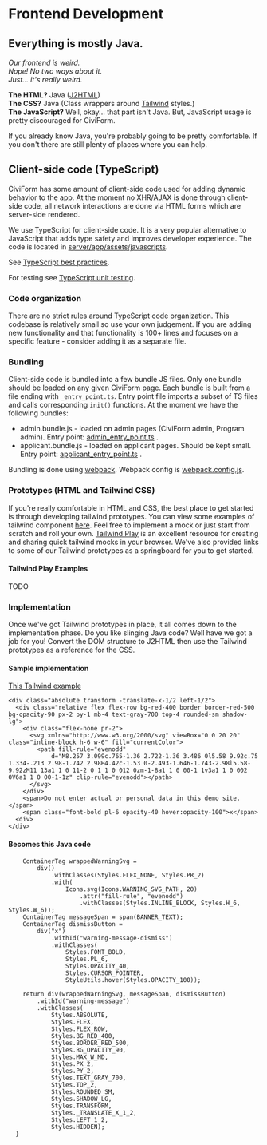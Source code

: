 # Frontend Development

## Everything is mostly Java.

_Our frontend is weird._\
_Nope! No two ways about it._\
_Just... it's really weird._

**The HTML?** Java ([J2HTML](https://j2html.com))\
**The CSS?** Java (Class wrappers around [Tailwind](https://tailwindcss.com) styles.)\
**The JavaScript?** Well, okay... that part isn't Java. But, JavaScript usage is pretty discouraged for CiviForm.

If you already know Java, you're probably going to be pretty comfortable. If you don't there are still plenty of places where you can help.

## Client-side code (TypeScript)

CiviForm has some amount of client-side code used for adding dynamic behavior to
the app. At the moment no XHR/AJAX is done through client-side code, all network
interactions are done via HTML forms which are server-side rendered.

We use TypeScript for client-side code. It is a very popular alternative to JavaScript that adds type safety and improves developer experience. The code is located in [server/app/assets/javascripts](https://github.com/civiform/civiform/tree/main/server/app/assets/javascripts).

See [TypeScript best practices](development-standards.md#typescript-code).

For testing see [TypeScript unit testing](testing.md#typescript-unit-tests).


### Code organization

There are no strict rules around TypeScript code organization. This codebase is
relatively small so use your own judgement. If you are adding new functionality
and that functionality is 100+ lines and focuses on a specific feature -
consider adding it as a separate file.

### Bundling

Client-side code is bundled into a few bundle JS files. Only one bundle should
be loaded on any given CiviForm page. Each bundle is built from a file ending
with `_entry_point.ts`. Entry point file imports a subset of TS files and calls
corresponding `init()` functions. At the moment we have the following bundles:

* admin.bundle.js - loaded on admin pages (CiviForm admin, Program admin). Entry
  point: [admin_entry_point.ts](https://github.com/civiform/civiform/blob/main/server/app/assets/javascripts/admin_entry_point.ts)
  .
* applicant.bundle.js - loaded on applicant pages. Should be kept small. Entry
  point: [applicant_entry_point.ts](https://github.com/civiform/civiform/blob/main/server/app/assets/javascripts/applicant_entry_point.ts)
  .

Bundling is done using [webpack](https://webpack.js.org/). Webpack config is [webpack.config.js](https://github.com/civiform/civiform/blob/main/server/webpack.config.js).

### Prototypes (HTML and Tailwind CSS)

If you're really comfortable in HTML and CSS, the best place to get started is through developing tailwind prototypes. You can view some examples of tailwind component [here](https://tailwindcomponents.com/components). Feel free to implement a mock or just start from scratch and roll your own. [Tailwind Play](https://play.tailwindcss.com) is an excellent resource for creating and sharing quick tailwind mocks in your browser. We've also provided links to some of our Tailwind prototypes as a springboard for you to get started.

#### Tailwind Play Examples

TODO

### Implementation

Once we've got Tailwind prototypes in place, it all comes down to the implementation phase. Do you like slinging Java code? Well have we got a job for you! Convert the DOM structure to J2HTML then use the Tailwind prototypes as a reference for the CSS.

#### Sample implementation

[This Tailwind example](https://play.tailwindcss.com/ZVevfWqRdz)

```
<div class="absolute transform -translate-x-1/2 left-1/2">
  <div class="relative flex flex-row bg-red-400 border border-red-500 bg-opacity-90 px-2 py-1 mb-4 text-gray-700 top-4 rounded-sm shadow-lg">
    <div class="flex-none pr-2">
      <svg xmlns="http://www.w3.org/2000/svg" viewBox="0 0 20 20" class="inline-block h-6 w-6" fill="currentColor">
        <path fill-rule="evenodd" 
            d="M8.257 3.099c.765-1.36 2.722-1.36 3.486 0l5.58 9.92c.75 1.334-.213 2.98-1.742 2.98H4.42c-1.53 0-2.493-1.646-1.743-2.98l5.58-9.92zM11 13a1 1 0 11-2 0 1 1 0 012 0zm-1-8a1 1 0 00-1 1v3a1 1 0 002 0V6a1 1 0 00-1-1z" clip-rule="evenodd"></path>
      </svg>
    </div>
    <span>Do not enter actual or personal data in this demo site.</span>
    <span class="font-bold pl-6 opacity-40 hover:opacity-100">x</span>
  <div>
</div>
```

#### Becomes this Java code

```
    ContainerTag wrappedWarningSvg =
        div()
            .withClasses(Styles.FLEX_NONE, Styles.PR_2)
            .with(
                Icons.svg(Icons.WARNING_SVG_PATH, 20)
                    .attr("fill-rule", "evenodd")
                    .withClasses(Styles.INLINE_BLOCK, Styles.H_6, Styles.W_6));
    ContainerTag messageSpan = span(BANNER_TEXT);
    ContainerTag dismissButton =
        div("x")
            .withId("warning-message-dismiss")
            .withClasses(
                Styles.FONT_BOLD,
                Styles.PL_6,
                Styles.OPACITY_40,
                Styles.CURSOR_POINTER,
                StyleUtils.hover(Styles.OPACITY_100));

    return div(wrappedWarningSvg, messageSpan, dismissButton)
        .withId("warning-message")
        .withClasses(
            Styles.ABSOLUTE,
            Styles.FLEX,
            Styles.FLEX_ROW,
            Styles.BG_RED_400,
            Styles.BORDER_RED_500,
            Styles.BG_OPACITY_90,
            Styles.MAX_W_MD,
            Styles.PX_2,
            Styles.PY_2,
            Styles.TEXT_GRAY_700,
            Styles.TOP_2,
            Styles.ROUNDED_SM,
            Styles.SHADOW_LG,
            Styles.TRANSFORM,
            Styles._TRANSLATE_X_1_2,
            Styles.LEFT_1_2,
            Styles.HIDDEN);
  }
```
